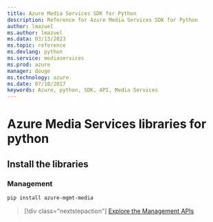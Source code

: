 ```yaml
---
title: Azure Media Services SDK for Python
description: Reference for Azure Media Services SDK for Python
author: lmazuel
ms.author: lmazuel
ms.data: 03/13/2023
ms.topic: reference
ms.devlang: python
ms.service: mediaservices
ms.prod: azure
manager: douge
ms.technology: azure
ms.date: 07/10/2017
keywords: Azure, python, SDK, API, Media Services
---
```

# Azure Media Services libraries for python

## Install the libraries


### Management

```bash
pip install azure-mgmt-media
```
> [!div class="nextstepaction"]
> [Explore the Management APIs](/python/api/overview/azure/mediaservices/management)